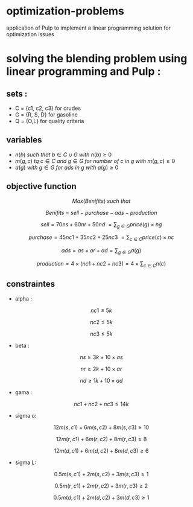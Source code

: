 # optimization-problems
application of Pulp to implement a linear programming solution for optimization issues



# solving the  blending problem using linear programming and Pulp : 

## sets : 
- C = {c1, c2, c3} for crudes
- G = {R, S, D} for gasoline 
- Q = {O,L} for quality criteria 

## variables 
- $n(b) \ such \ that \  b \in C \cup G \ with \ n(b) \ge 0$
- $m(g,c) \ tq \ c \in C \ and \ g \in G \ for \ number \ of \ c \ in \ g \ with \ m(g,c) \ge 0$
- $a(g) \ with \ g \in G \ for \ ads \ in \ g \ with \ a(g) \ge 0$

## objective function 

$$Max (Benifits) \ such \ that$$ 

$$Benifits \ = \ sell - purchase - ads - production$$ 

$$sell = 70 ns + 60 nr + 50 nd \ = \sum_{g \in G} price(g)\times ng$$ 

$$purchase = 45 nc1 + 35 nc2 + 25 nc3 \ = \sum_{c \in C} price(c) \times nc$$

$$ads= as + ar + ad = \sum_{g \in G} a(g)$$

$$production = 4 \times (nc1+nc2+nc3) = 4 \times \sum_{ c \in C} n(c)$$

## constraintes 
- alpha : 

$$nc1 \le 5k$$

$$nc2 \le 5k$$

$$nc3 \le 5k$$

- beta : 

$$ns \ge 3k+10 \times as$$

$$nr \ge 2k+10 \times ar$$

$$nd \ge 1k+10 \times ad$$

- gama : 

$$nc1+nc2+nc3 \le 14k$$

- sigma o: 

$$12 m(s,c1) + 6m(s,c2) + 8m(s,c3) \ge 10$$

$$12 m(r,c1) + 6m(r,c2) + 8m(r,c3) \ge 8$$

$$12 m(d,c1) + 6m(d,c2) + 8m(d,c3) \ge 6$$


- sigma L: 

$$0.5m(s,c1) + 2m(s,c2) + 3m(s,c3) \ge 1$$

$$0.5m(r,c1) + 2m(r,c2) + 3m(r,c3) \ge 2$$

$$0.5m(d,c1) + 2m(d,c2) + 3m(d,c3) \ge 1$$




